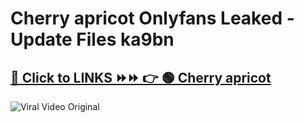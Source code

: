 
 # Cherry apricot Onlyfans Leaked - Update Files ka9bn

## <h2><a href="https://clipsfans.com/Cherry_apricot&ref=git">🔗 Click to LINKS ⏩⏩ 👉 🟢 Cherry apricot </a></h2>

<a href="https://clipsfans.com/Cherry_apricot&ref=git" rel="nofollow" data-target="animated-image.originalLink"><img src="https://i.ibb.co.com/xMMVF88/686577567.gif" alt="Viral Video Original" style="max-width: 100%; display: inline-block;" data-target="animated-image.originalImage"></a>

